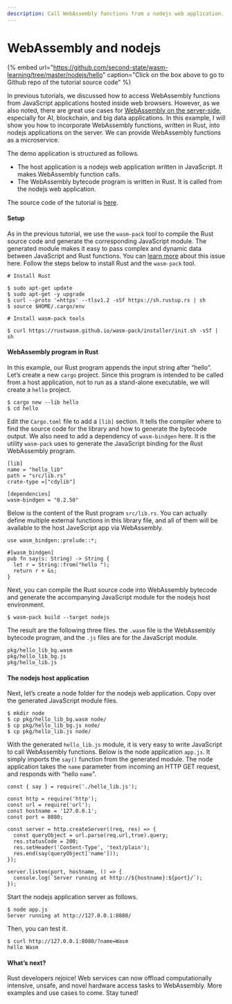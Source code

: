 ```yaml
---
description: Call WebAssembly functions from a nodejs web application.
---
```


# WebAssembly and nodejs

{% embed url="https://github.com/second-state/wasm-learning/tree/master/nodejs/hello" caption="Click on the box above to go to Github repo of the tutorial source code" %}

In previous tutorials, we discussed how to access WebAssembly functions from JavaScript applications hosted inside web browsers. However, as we also noted, there are great use cases for [WebAssembly on the server-side](https://medium.com/wasm/webassembly-on-the-server-side-c584f874b4a3), especially for AI, blockchain, and big data applications. In this example, I will show you how to incorporate WebAssembly functions, written in Rust, into nodejs applications on the server. We can provide WebAssembly functions as a microservice.

The demo application is structured as follows.

* The host application is a nodejs web application written in JavaScript. It makes WebAssembly function calls.
* The WebAssembly bytecode program is written in Rust. It is called from the nodejs web application.

The source code of the tutorial is [here](https://github.com/second-state/wasm-learning/blob/master/nodejs/hello.md).

#### **Setup**

As in the previous tutorial, we use the `wasm-pack` tool to compile the Rust source code and generate the corresponding JavaScript module. The generated module makes it easy to pass complex and dynamic data between JavaScript and Rust functions. You can [learn more](https://medium.com/wasm/strings-in-webassembly-wasm-57a05c1ea333) about this issue here. Follow the steps below to install Rust and the `wasm-pack` tool.

```text
# Install Rust

$ sudo apt-get update
$ sudo apt-get -y upgrade
$ curl --proto '=https' --tlsv1.2 -sSf https://sh.rustup.rs | sh
$ source $HOME/.cargo/env
```

```text
# Install wasm-pack tools

$ curl https://rustwasm.github.io/wasm-pack/installer/init.sh -sSf | sh
```

#### **WebAssembly program in Rust**

In this example, our Rust program appends the input string after “hello”. Let’s create a new `cargo` project. Since this program is intended to be called from a host application, not to run as a stand-alone executable, we will create a `hello` project.

```text
$ cargo new --lib hello
$ cd hello
```

Edit the `Cargo.toml` file to add a `[lib]` section. It tells the compiler where to find the source code for the library and how to generate the bytecode output. We also need to add a dependency of `wasm-bindgen` here. It is the utility `wasm-pack` uses to generate the JavaScript binding for the Rust WebAssembly program.

```text
[lib]
name = "hello_lib"
path = "src/lib.rs"
crate-type =["cdylib"]

[dependencies]
wasm-bindgen = "0.2.50"
```

Below is the content of the Rust program `src/lib.rs`. You can actually define multiple external functions in this library file, and all of them will be available to the host JaveScript app via WebAssembly.

```text
use wasm_bindgen::prelude::*;

#[wasm_bindgen]
pub fn say(s: String) -> String {
  let r = String::from("hello ");
  return r + &s;
}
```

Next, you can compile the Rust source code into WebAssembly bytecode and generate the accompanying JavaScript module for the nodejs host environment.

```text
$ wasm-pack build --target nodejs
```

The result are the following three files. the `.wasm` file is the WebAssembly bytecode program, and the `.js` files are for the JavaScript module.

```text
pkg/hello_lib_bg.wasm
pkg/hello_lib_bg.js
pkg/hello_lib.js
```

#### **The nodejs host application**

Next, let’s create a node folder for the nodejs web application. Copy over the generated JavaScript module files.

```text
$ mkdir node
$ cp pkg/hello_lib_bg.wasm node/
$ cp pkg/hello_lib_bg.js node/
$ cp pkg/hello_lib.js node/
```

With the generated `hello_lib.js` module, it is very easy to write JavaScript to call WebAssembly functions. Below is the node application `app.js`. It simply imports the `say()` function from the generated module. The node application takes the `name` parameter from incoming an HTTP GET request, and responds with “hello `name`”.

```text
const { say } = require('./hello_lib.js');

const http = require('http');
const url = require('url');
const hostname = '127.0.0.1';
const port = 8080;

const server = http.createServer((req, res) => {
  const queryObject = url.parse(req.url,true).query;
  res.statusCode = 200;
  res.setHeader('Content-Type', 'text/plain');
  res.end(say(queryObject['name']));
});

server.listen(port, hostname, () => {
  console.log(`Server running at http://${hostname}:${port}/`);
});
```

Start the nodejs application server as follows.

```text
$ node app.js
Server running at http://127.0.0.1:8080/
```

Then, you can test it.

```text
$ curl http://127.0.0.1:8080/?name=Wasm
hello Wasm
```

#### **What’s next?**

Rust developers rejoice! Web services can now offload computationally intensive, unsafe, and novel hardware access tasks to WebAssembly. More examples and use cases to come. Stay tuned!

